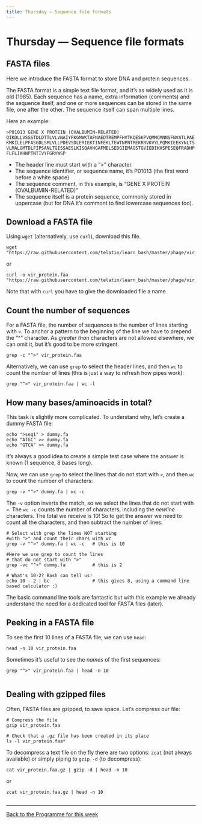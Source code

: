 ```yaml
---
title: Thursday — Sequence file formats 
---
```


# Thursday — Sequence file formats 

## FASTA files
 
Here we introduce the FASTA format to store DNA and protein sequences.

The FASTA format is a simple text file format, and it’s as widely used as it is old (1985). Each sequence has a name, extra information (comments) and the sequence itself, and one or more sequences can be stored in the same file, one after the other. The sequence itself can span multiple lines.

Here an example:

    
        
```
>P01013 GENE X PROTEIN (OVALBUMIN-RELATED)
QIKDLLVSSSTDLDTTLVLVNAIYFKGMWKTAFNAEDTREMPFHVTKQESKPVQMMCMNNSFNVATLPAE
KMKILELPFASGDLSMLVLLPDEVSDLERIEKTINFEKLTEWTNPNTMEKRRVKVYLPQMKIEEKYNLTS
VLMALGMTDLFIPSANLTGISSAESLKISQAVHGAFMELSEDGIEMAGSTGVIEDIKHSPESEQFRADHP
FLFLIKHNPTNTIVYFGRYWSP

```  

*   The header line must start with a “>” character.
*   The sequence identifier, or sequence name, it’s P01013 (the first word before a white space)
*   The sequence comment, in this example, is “GENE X PROTEIN (OVALBUMIN-RELATED)”
*   The sequence itself is a protein sequence, commonly stored in uppercase (but for DNA it’s commont to find lowercase sequences too).

Download a FASTA file
-----------------------------

Using `wget` (alternatively, use `curl`), download this file.

    
```
wget "https://raw.githubusercontent.com/telatin/learn_bash/master/phage/vir_protein.faa"
```
or

```
curl -o vir_protein.faa "https://raw.githubusercontent.com/telatin/learn_bash/master/phage/vir_protein.faa"
```
Note that with `curl` you have to give the downloaded file a name
    
Count the number of sequences
-----------------------------

For a FASTA file, the number of sequences is the number of lines starting with `>`. To anchor a pattern to the beginning of the line we have to prepend the “^” character. As _greater than_ characters are not allowed elsewhere, we can omit it, but it’s good to be more stringent.

    
```
grep -c "^>" vir_protein.faa
```
        
    

Alternatively, we can use `grep` to select the header lines, and then `wc` to count the number of lines (this is just a way to refresh how pipes work):

    
```
grep "^>" vir_protein.faa | wc -l
```
    

How many bases/aminoacids in total?
-----------------------------------

This task is slightly more complicated. To understand why, let’s create a dummy FASTA file:

    
```
echo ">seq1" > dummy.fa
echo "ATGC" >> dummy.fa
echo "GTCA" >> dummy.fa
```
        
It’s always a good idea to create a simple test case where the answer is known (1 sequence, 8 bases long).

Now, we can use `grep` to select the lines that do not start with `>`, and then `wc` to count the number of characters:

    
```
grep -v "^>" dummy.fa | wc -c
```
     

The `-v` option inverts the match, so we select the lines that do not start with `>`. The `wc -c` counts the number of characters, including the _newline_ characters. The total we receive is 10! So to get the answer we need to count all the characters, and then subtract the number of lines:

    
```
# Select with grep the lines NOT starting 
#with ">" and count their chars with wc
grep -v "^>" dummy.fa | wc -c   # this is 10

#Here we use grep to count the lines
# that do not start with ">"
grep -vc "^>" dummy.fa          # this is 2
    
# What's 10-2? Bash can tell us!
echo 10 - 2 | bc                # this gives 8, using a command line based calculator :)

```
    

The basic command line tools are fantastic but with this example we already understand the need for a dedicated tool for FASTA files (later).

Peeking in a FASTA file
-----------------------

To see the first 10 lines of a FASTA file, we can use `head`:

    
```
head -n 10 vir_protein.faa
```
        

Sometimes it’s useful to see the _names_ of the first sequences:

    
```
grep "^>" vir_protein.faa | head -n 10
    
```
        

Dealing with gzipped files
--------------------------

Often, FASTA files are gzipped, to save space. Let’s compress our file:

    
```
# Compress the file
gzip vir_protein.faa
    
# Check that a .gz file has been created in its place
ls -l vir_protein.faa*
```

To decompress a text file on the fly there are two options: `zcat` (not always available) or simply piping to `gzip -d` (to decompress):

```
cat vir_protein.faa.gz | gzip -d | head -n 10
```
or

```
zcat vir_protein.faa.gz | head -n 10
    
```
    



---

[Back to the Programme for this week](week_1__programme.md)
